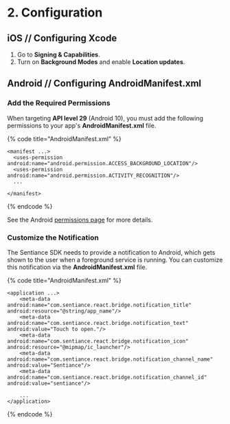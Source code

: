 # 2. Configuration

## iOS // Configuring Xcode

1. Go to **Signing & Capabilities**.
2. Turn on **Background Modes** and enable **Location updates**.

## Android // Configuring AndroidManifest.xml

### Add the Required Permissions

When targeting **API level 29** \(Android 10\), you must add the following permissions to your app's **AndroidManifest.xml** file.

{% code title="AndroidManifest.xml" %}
```markup
<manifest ...>
  <uses-permission android:name="android.permission.ACCESS_BACKGROUND_LOCATION"/>
  <uses-permission android:name="android.permission.ACTIVITY_RECOGNITION"/>
  ...
  
</manifest>
```
{% endcode %}

See the Android [permissions page](../android-sdk/permissions.md) for more details.

### Customize the Notification

The Sentiance SDK needs to provide a notification to Android, which gets shown to the user when a foreground service is running. You can customize this notification via the **AndroidManifest.xml** file.

{% code title="AndroidManifest.xml" %}
```markup
<application ...>
    <meta-data android:name="com.sentiance.react.bridge.notification_title" android:resource="@string/app_name"/>
    <meta-data android:name="com.sentiance.react.bridge.notification_text" android:value="Touch to open."/>
    <meta-data android:name="com.sentiance.react.bridge.notification_icon" android:resource="@mipmap/ic_launcher"/>
    <meta-data android:name="com.sentiance.react.bridge.notification_channel_name" android:value="Sentiance"/>
    <meta-data android:name="com.sentiance.react.bridge.notification_channel_id" android:value="sentiance"/>
    
    ...
</application>
```
{% endcode %}

